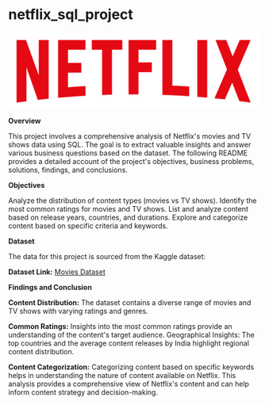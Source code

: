 # netflix_sql_project
![netflix logo](https://github.com/Nihcas1/netflix_sql_project/blob/main/logo.png)

**Overview** 

This project involves a comprehensive analysis of Netflix's movies and TV shows data using SQL. The goal is to extract valuable insights and answer various business questions based on the dataset. The following README provides a detailed account of the project's objectives, business problems, solutions, findings, and conclusions.

**Objectives**

Analyze the distribution of content types (movies vs TV shows).
Identify the most common ratings for movies and TV shows.
List and analyze content based on release years, countries, and durations.
Explore and categorize content based on specific criteria and keywords.

**Dataset**

The data for this project is sourced from the Kaggle dataset:

**Dataset Link:** [Movies Dataset](https://www.kaggle.com/datasets/shivamb/netflix-shows)

**Findings and Conclusion**

**Content Distribution:**
The dataset contains a diverse range of movies and TV shows with varying ratings and genres.

**Common Ratings:**
Insights into the most common ratings provide an understanding of the content's target audience.
Geographical Insights: The top countries and the average content releases by India highlight regional content distribution.

**Content Categorization:**
Categorizing content based on specific keywords helps in understanding the nature of content available on Netflix.
This analysis provides a comprehensive view of Netflix's content and can help inform content strategy and decision-making.




